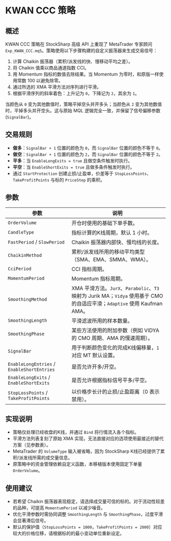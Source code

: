 # KWAN CCC 策略

## 概述
KWAN CCC 策略在 StockSharp 高级 API 上重现了 MetaTrader 专家顾问 `Exp_KWAN_CCC.mq5`。策略使用以下步骤构建的自定义振荡器来生成交易信号：

1. 计算 Chaikin 振荡器（累积/派发线的快、慢移动平均之差）。
2. 将 Chaikin 值乘以商品通道指数 CCI。
3. 用 Momentum 指标的数值去除结果。当 Momentum 为零时，和原版一样使用常数 100 以避免除零。
4. 通过所选的 XMA 平滑方法对序列进行平滑。
5. 根据平滑序列的斜率着色：上升记为 `0`，下降记为 `2`，其余为 `1`。

当颜色从 `0` 变为其他数值时，策略平掉空头并开多头；当颜色从 `2` 变为其他数值时，平掉多头并开空头。这与原始 MQL 逻辑完全一致，并保留了信号偏移参数 (`SignalBar`)。

## 交易规则
- **做多**：`SignalBar + 1` 位置的颜色为 `0`，而 `SignalBar` 位置的颜色不等于 `0`。
- **做空**：`SignalBar + 1` 位置的颜色为 `2`，而 `SignalBar` 位置的颜色不等于 `2`。
- **平多**：当 `EnableLongExits = true` 且做空条件触发时执行。
- **平空**：当 `EnableShortExits = true` 且做多条件触发时执行。
- 通过 `StartProtection` 创建止损/止盈单，价差等于 `StopLossPoints`、`TakeProfitPoints` 与标的 `PriceStep` 的乘积。

## 参数
| 参数 | 说明 |
|------|------|
| `OrderVolume` | 开仓时使用的基础下单手数。 |
| `CandleType` | 指标计算的K线周期，默认 1 小时。 |
| `FastPeriod` / `SlowPeriod` | Chaikin 振荡器内部快、慢均线的长度。 |
| `ChaikinMethod` | 累积/派发线所用的移动平均类型（SMA、EMA、SMMA、WMA）。 |
| `CciPeriod` | CCI 指标周期。 |
| `MomentumPeriod` | Momentum 指标周期。 |
| `SmoothingMethod` | XMA 平滑方法。`JurX`、`Parabolic`、`T3` 映射为 Jurik MA；`Vidya` 使用基于 CMO 的自适应平滑；`Adaptive` 使用 Kaufman AMA。 |
| `SmoothingLength` | 平滑滤波所用的样本数量。 |
| `SmoothingPhase` | 某些方法使用的附加参数（例如 VIDYA 的 CMO 周期、AMA 的慢速周期）。 |
| `SignalBar` | 用于判断颜色变化的完成K线偏移量，`1` 对应 MT 默认设置。 |
| `EnableLongEntries` / `EnableShortEntries` | 是否允许开多/开空。 |
| `EnableLongExits` / `EnableShortExits` | 是否允许根据指标信号平多/平空。 |
| `StopLossPoints` / `TakeProfitPoints` | 以价格步长计的止损/止盈距离（0 表示禁用）。 |

## 实现说明
- 策略仅处理已经收盘的K线，并通过 `Bind` 将行情流入各个指标。
- 平滑方法列表复刻了原始 XMA 实现，无法直接对应的选项使用最接近的替代方案（见参数表）。
- MetaTrader 的 `VolumeType` 输入被省略，因为 StockSharp K线已经提供了累积/派发线所需的成交量信息。
- 原策略中的资金管理依赖自定义函数，本移植版本使用固定下单量 `OrderVolume`。

## 使用建议
- 若希望 Chaikin 振荡器表现稳定，请选择成交量可信的标的。对于流动性较差的品种，可提高 `MomentumPeriod` 以减少噪音。
- 优化平滑参数时需协同调整 `SmoothingLength` 与 `SmoothingPhase`，过度平滑会显著滞后信号。
- 默认的保护值（`StopLossPoints = 1000`，`TakeProfitPoints = 2000`）对应较大的价格位移，请根据标的的最小变动单位重新设定。

